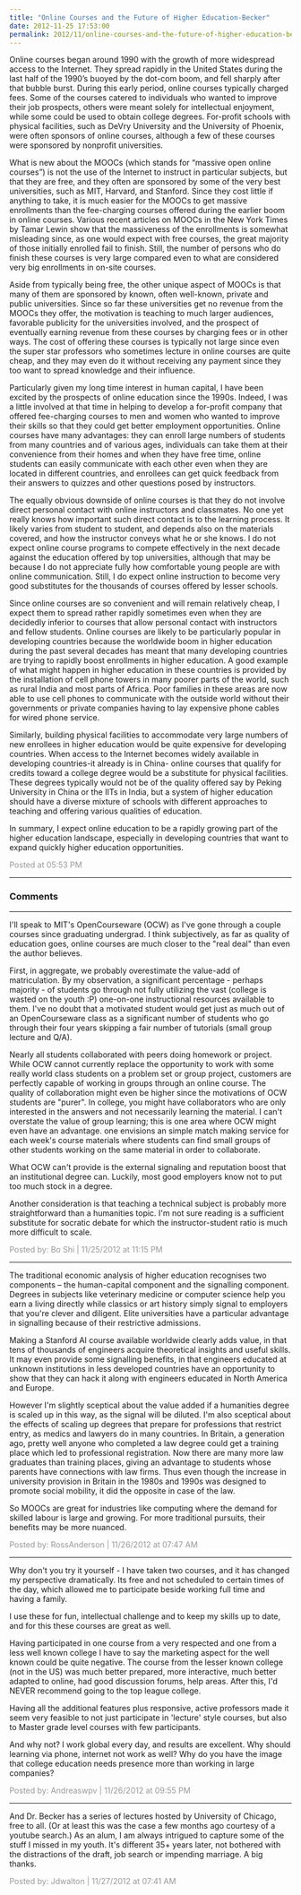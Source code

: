 ```yaml
---
title: "Online Courses and the Future of Higher Education-Becker"
date: 2012-11-25 17:53:00
permalink: 2012/11/online-courses-and-the-future-of-higher-education-becker.html
---
```

Online courses began around 1990 with the growth of more
widespread access to the Internet. They spread rapidly in the United States
during the last half of the 1990’s buoyed by the dot-com boom, and fell sharply
after that bubble burst. During this early period, online courses typically
charged fees. Some of the courses catered to individuals who wanted to improve
their job prospects, others were meant solely for intellectual enjoyment, while
some could be used to obtain college degrees. For-profit schools with physical
facilities, such as DeVry University and the University of Phoenix, were often
sponsors of online courses, although a few of these courses were sponsored by
nonprofit universities.

What is new about the MOOCs (which stands for “massive open
online courses”) is not the use of the Internet to instruct in particular
subjects, but that they are free, and they often are sponsored by some of the
very best universities, such as MIT, Harvard, and Stanford. Since they cost
little if anything to take, it is much easier for the MOOCs to get massive
enrollments than the fee-charging courses offered during the earlier boom in
online courses. Various recent articles on MOOCs in the New York Times by Tamar
Lewin show that the massiveness of the enrollments is somewhat misleading
since, as one would expect with free courses, the great majority of those
initially enrolled fail to finish. Still, the number of persons who do finish
these courses is very large compared even to what are considered very big
enrollments in on-site courses.

Aside from typically being free, the other unique aspect of
MOOCs is that many of them are sponsored by known, often well-known, private
and public universities. Since so far these universities get no revenue from
the MOOCs they offer, the motivation is teaching to much larger audiences,
favorable publicity for the universities involved, and the prospect of
eventually earning revenue from these courses by charging fees or in other
ways. The cost of offering these courses is typically not large since even the
super star professors who sometimes lecture in online courses are quite cheap,
and they may even do it without receiving any payment since they too want to
spread knowledge and their influence.

Particularly given my long time interest in human capital, I
have been excited by the prospects of online education since the 1990s. Indeed,
I was a little involved at that time in helping to develop a for-profit company
that offered fee-charging courses to men and women who wanted to improve their
skills so that they could get better employment opportunities. Online courses
have many advantages: they can enroll large numbers of students from many
countries and of various ages, individuals can take them at their convenience
from their homes and when they have free time, online students can easily
communicate with each other even when they are located in different countries,
and enrollees can get quick feedback from their answers to quizzes and other
questions posed by instructors.

The equally obvious downside of online courses is that they
do not involve direct personal contact with online instructors and classmates.
No one yet really knows how important such direct contact is to the learning
process. It likely varies from student to student, and depends also on the
materials covered, and how the instructor conveys what he or she knows. I do
not expect online course programs to compete effectively in the next decade
against the education offered by top universities, although that may be because
I do not appreciate fully how comfortable young people are with online
communication. Still, I do expect online instruction to become very good
substitutes for the thousands of courses offered by lesser schools.

Since online courses are so convenient and
will remain relatively cheap, I expect them to spread rather rapidly sometimes even
when they are decidedly inferior to courses that allow personal contact with
instructors and fellow students. Online courses are likely to be particularly
popular in developing countries because the worldwide boom in higher education
during the past several decades has meant that many developing countries are
trying to rapidly boost enrollments in higher education. A good example of what
might happen in higher education in these countries is provided by the
installation of cell phone towers in many poorer parts of the world, such as
rural India and most parts of Africa. Poor families in these areas are now able
to use cell phones to communicate with the outside world without their
governments or private companies having to lay expensive phone cables for wired
phone service.

Similarly, building physical facilities to accommodate very
large numbers of new enrollees in higher education would be quite expensive for
developing countries. When access to the Internet becomes widely available in
developing countries-it already is in China- online courses that qualify for
credits toward a college degree would be a substitute for physical facilities.
These degrees typically would not be of the quality offered say by Peking
University in China or the IITs in India, but a system of higher education
should have a diverse mixture of schools with different approaches to teaching
and offering various qualities of education.

In summary, I
expect online education to be a rapidly growing part of the higher education
landscape, especially in developing countries that want to expand quickly higher
education opportunities.

<span style="color:#999">Posted at 05:53 PM</span>

<!-- more -->

---

### Comments

---

I'll speak to MIT's OpenCourseware (OCW) as I've gone through a couple courses since graduating undergrad.  I think subjectively, as far as quality of education goes, online courses are much closer to the "real deal" than even the author believes.

First, in aggregate, we probably overestimate the value-add of matriculation.  By my observation, a significant percentage - perhaps majority - of students go through not fully utilizing the vast (college is wasted on the youth :P) one-on-one instructional resources available to them.  I've no doubt that a motivated student would get just as much out of an OpenCourseware class as a significant number of students who go through their four years skipping a fair number of tutorials (small group lecture and Q/A).

Nearly all students collaborated with peers doing homework or project.  While OCW cannot currently replace the opportunity to work with some really world class students on a problem set or group project, customers are perfectly capable of working in groups through an online course.  The quality of collaboration might even be higher since the motivations of OCW students are "purer".  In college, you might have collaborators who are only interested in the answers and not necessarily learning the material.  I can't overstate the value of group learning;  this is one area where OCW might even have an advantage. one envisions an simple match making service for each week's course materials where students can find small groups of other students working on the same material in order to collaborate.

What OCW can't provide is the external signaling and reputation boost that an institutional degree can.  Luckily, most good employers know not to put too much stock in a degree.

Another consideration is that teaching a technical subject is probably more straightforward than a humanities topic.  I'm not sure reading is a sufficient substitute for socratic debate for which the instructor-student ratio is much more difficult to scale.

<span style="color:#999">Posted by: Bo Shi | 11/25/2012 at 11:15 PM</span>

---

The traditional economic analysis of higher education recognises two components – the human-capital component and the signalling component. Degrees in subjects like veterinary medicine or computer science help you earn a living directly while classics or art history simply signal to employers that you're clever and diligent. Elite universities have a particular advantage in signalling because of their restrictive admissions. 

Making a Stanford AI course available worldwide clearly adds value, in that tens of thousands of engineers acquire theoretical insights and useful skills. It may even provide some signalling benefits, in that engineers educated at unknown institutions in less developed countries have an opportunity to show that they can hack it along with engineers educated in North America and Europe.

However I'm slightly sceptical about the value added if a humanities degree is scaled up in this way, as the signal will be diluted. I'm also sceptical about the effects of scaling up degrees that prepare for professions that restrict entry, as medics and lawyers do in many countries. In Britain, a generation ago, pretty well anyone who completed a law degree could get a training place which led to professional registration. Now there are many more law graduates than training places, giving an advantage to students whose parents have connections with law firms. Thus even though the increase in university provision in Britain in the 1980s and 1990s was designed to promote social mobility, it did the opposite in case of the law.

So MOOCs are great for industries like computing where the demand for skilled labour is large and growing. For more traditional pursuits, their benefits may be more nuanced.


<span style="color:#999">Posted by: RossAnderson | 11/26/2012 at 07:47 AM</span>

---

Why don't you try it yourself - I have taken two courses, and it has changed my perspective dramatically. Its free and not scheduled to certain times of the day, which allowed me to participate beside working full time and having a family. 

I use these for fun, intellectual challenge and to keep my skills up to date, and for this these courses are great as well.

Having participated in one course from a very respected and one from a less well known college I have to say the marketing aspect for the well known could be quite negative. The course from the lesser known college (not in the US) was much better prepared, more interactive, much better adapted to online, had good discussion forums, help areas. After this, I'd NEVER recommend going to the top league college. 

Having all the additional features plus responsive, active professors made it seem very feasible to not just participate in 'lecture' style courses, but also to Master grade level courses with few participants. 

And why not? I work global every day, and results are excellent. Why should learning via phone, internet not work as well? Why do you have the image that college education needs presence more than working in large companies?

<span style="color:#999">Posted by: Andreaswpv | 11/26/2012 at 09:55 PM</span>

---

And Dr. Becker has a series of lectures hosted by University of Chicago, free to all.  (Or at least this was the case a few months ago courtesy of a youtube search.)  As an alum, I am always intrigued to capture some of the stuff I missed in my youth.  It's different 35+ years later, not bothered with the distractions of the draft, job search or impending marriage.  A big thanks.

<span style="color:#999">Posted by: Jdwalton | 11/27/2012 at 07:41 AM</span>